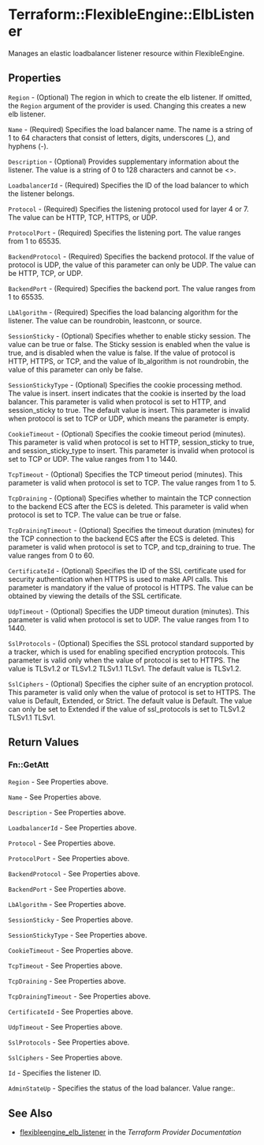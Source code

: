 # Terraform::FlexibleEngine::ElbListener

Manages an elastic loadbalancer listener resource within FlexibleEngine.

## Properties

`Region` - (Optional) The region in which to create the elb listener. If
omitted, the `Region` argument of the provider is used. Changing this
creates a new elb listener.

`Name` - (Required) Specifies the load balancer name. The name is a string
of 1 to 64 characters that consist of letters, digits, underscores (_), and
hyphens (-).

`Description` - (Optional) Provides supplementary information about the listener.
The value is a string of 0 to 128 characters and cannot be <>.

`LoadbalancerId` - (Required) Specifies the ID of the load balancer to which
the listener belongs.

`Protocol` - (Required) Specifies the listening protocol used for layer 4
or 7. The value can be HTTP, TCP, HTTPS, or UDP.

`ProtocolPort` - (Required) Specifies the listening port. The value ranges from 1
to 65535.

`BackendProtocol` - (Required) Specifies the backend protocol. If the value
of protocol is UDP, the value of this parameter can only be UDP. The value can
be HTTP, TCP, or UDP.

`BackendPort` - (Required) Specifies the backend port. The value ranges from
1 to 65535.

`LbAlgorithm` - (Required) Specifies the load balancing algorithm for the
listener. The value can be roundrobin, leastconn, or source.

`SessionSticky` - (Optional) Specifies whether to enable sticky session.
The value can be true or false. The Sticky session is enabled when the value
is true, and is disabled when the value is false. If the value of protocol is
HTTP, HTTPS, or TCP, and the value of lb_algorithm is not roundrobin, the value
of this parameter can only be false.

`SessionStickyType` - (Optional) Specifies the cookie processing method.
The value is insert. insert indicates that the cookie is inserted by the load
balancer. This parameter is valid when protocol is set to HTTP, and session_sticky
to true. The default value is insert. This parameter is invalid when protocol
is set to TCP or UDP, which means the parameter is empty.

`CookieTimeout` - (Optional) Specifies the cookie timeout period (minutes).
This parameter is valid when protocol is set to HTTP, session_sticky to true,
and session_sticky_type to insert. This parameter is invalid when protocol is
set to TCP or UDP. The value ranges from 1 to 1440.

`TcpTimeout` - (Optional) Specifies the TCP timeout period (minutes). This
parameter is valid when protocol is set to TCP. The value ranges from 1 to 5.

`TcpDraining` - (Optional) Specifies whether to maintain the TCP connection
to the backend ECS after the ECS is deleted. This parameter is valid when protocol
is set to TCP. The value can be true or false.

`TcpDrainingTimeout` - (Optional) Specifies the timeout duration (minutes)
for the TCP connection to the backend ECS after the ECS is deleted. This parameter
is valid when protocol is set to TCP, and tcp_draining to true. The value ranges
from 0 to 60.

`CertificateId` - (Optional) Specifies the ID of the SSL certificate used
for security authentication when HTTPS is used to make API calls. This parameter
is mandatory if the value of protocol is HTTPS. The value can be obtained by
viewing the details of the SSL certificate.

`UdpTimeout` - (Optional) Specifies the UDP timeout duration (minutes). This
parameter is valid when protocol is set to UDP. The value ranges from 1 to 1440.

`SslProtocols` - (Optional) Specifies the SSL protocol standard supported
by a tracker, which is used for enabling specified encryption protocols. This
parameter is valid only when the value of protocol is set to HTTPS. The value
is TLSv1.2 or TLSv1.2 TLSv1.1 TLSv1. The default value is TLSv1.2.

`SslCiphers` - (Optional) Specifies the cipher suite of an encryption protocol.
This parameter is valid only when the value of protocol is set to HTTPS. The
value is Default, Extended, or Strict. The default value is Default. The value
can only be set to Extended if the value of ssl_protocols is set to TLSv1.2
TLSv1.1 TLSv1.


## Return Values

### Fn::GetAtt

`Region` - See Properties above.

`Name` - See Properties above.

`Description` - See Properties above.

`LoadbalancerId` - See Properties above.

`Protocol` - See Properties above.

`ProtocolPort` - See Properties above.

`BackendProtocol` - See Properties above.

`BackendPort` - See Properties above.

`LbAlgorithm` - See Properties above.

`SessionSticky` - See Properties above.

`SessionStickyType` - See Properties above.

`CookieTimeout` - See Properties above.

`TcpTimeout` - See Properties above.

`TcpDraining` - See Properties above.

`TcpDrainingTimeout` - See Properties above.

`CertificateId` - See Properties above.

`UdpTimeout` - See Properties above.

`SslProtocols` - See Properties above.

`SslCiphers` - See Properties above.

`Id` - Specifies the listener ID.

`AdminStateUp` - Specifies the status of the load balancer. Value range:.

## See Also

* [flexibleengine_elb_listener](https://www.terraform.io/docs/providers/flexibleengine/r/elb_listener.html) in the _Terraform Provider Documentation_
